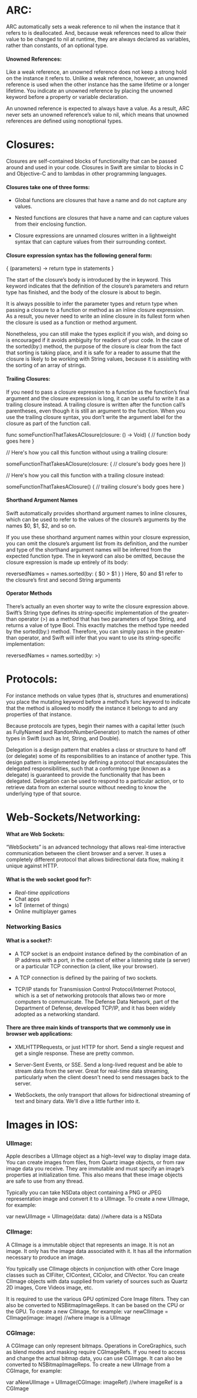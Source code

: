 # ARC:
ARC automatically sets a weak reference to nil when the instance that it refers to is deallocated. And, because weak references need to allow their value to be changed to nil at runtime, they are always declared as variables, rather than constants, of an optional type.

#### Unowned References:

Like a weak reference, an unowned reference does not keep a strong hold on the instance it refers to. Unlike a weak reference, however, an unowned reference is used when the other instance has the same lifetime or a longer lifetime. You indicate an unowned reference by placing the unowned keyword before a property or variable declaration.

An unowned reference is expected to always have a value. As a result, ARC never sets an unowned reference’s value to nil, which means that unowned references are defined using nonoptional types.


# Closures:

Closures are self-contained blocks of functionality that can be passed around and used in your code. Closures in Swift are similar to blocks in C and Objective-C and to lambdas in other programming languages.

#### Closures take one of three forms:

- Global functions are closures that have a name and do not capture any values.

- Nested functions are closures that have a name and can capture values from their enclosing function.

- Closure expressions are unnamed closures written in a lightweight syntax that can capture values from their surrounding context.

#### Closure expression syntax has the following general form:

{ (parameters) -> return type in
    statements
}


The start of the closure’s body is introduced by the in keyword. This keyword indicates that the definition of the closure’s parameters and return type has finished, and the body of the closure is about to begin.

It is always possible to infer the parameter types and return type when passing a closure to a function or method as an inline closure expression. As a result, you never need to write an inline closure in its fullest form when the closure is used as a function or method argument.

Nonetheless, you can still make the types explicit if you wish, and doing so is encouraged if it avoids ambiguity for readers of your code. In the case of the sorted(by:) method, the purpose of the closure is clear from the fact that sorting is taking place, and it is safe for a reader to assume that the closure is likely to be working with String values, because it is assisting with the sorting of an array of strings.

#### Trailing Closures:

If you need to pass a closure expression to a function as the function’s final argument and the closure expression is long, it can be useful to write it as a trailing closure instead. A trailing closure is written after the function call’s parentheses, even though it is still an argument to the function. When you use the trailing closure syntax, you don’t write the argument label for the closure as part of the function call.

func someFunctionThatTakesAClosure(closure: () -> Void) {
    // function body goes here
}

// Here's how you call this function without using a trailing closure:

someFunctionThatTakesAClosure(closure: {
    // closure's body goes here
})

// Here's how you call this function with a trailing closure instead:

someFunctionThatTakesAClosure() {
    // trailing closure's body goes here
}


#### Shorthand Argument Names

Swift automatically provides shorthand argument names to inline closures, which can be used to refer to the values of the closure’s arguments by the names $0, $1, $2, and so on.

If you use these shorthand argument names within your closure expression, you can omit the closure’s argument list from its definition, and the number and type of the shorthand argument names will be inferred from the expected function type. The in keyword can also be omitted, because the closure expression is made up entirely of its body:

reversedNames = names.sorted(by: { $0 > $1 } )
Here, $0 and $1 refer to the closure’s first and second String arguments


#### Operator Methods

There’s actually an even shorter way to write the closure expression above. Swift’s String type defines its string-specific implementation of the greater-than operator (>) as a method that has two parameters of type String, and returns a value of type Bool. This exactly matches the method type needed by the sorted(by:) method. Therefore, you can simply pass in the greater-than operator, and Swift will infer that you want to use its string-specific implementation:

reversedNames = names.sorted(by: >)


# Protocols:
For instance methods on value types (that is, structures and enumerations) you place the mutating keyword before a method’s func keyword to indicate that the method is allowed to modify the instance it belongs to and any properties of that instance.

Because protocols are types, begin their names with a capital letter (such as FullyNamed and RandomNumberGenerator) to match the names of other types in Swift (such as Int, String, and Double).

Delegation is a design pattern that enables a class or structure to hand off (or delegate) some of its responsibilities to an instance of another type. This design pattern is implemented by defining a protocol that encapsulates the delegated responsibilities, such that a conforming type (known as a delegate) is guaranteed to provide the functionality that has been delegated. Delegation can be used to respond to a particular action, or to retrieve data from an external source without needing to know the underlying type of that source.

# Web-Sockets/Networking:

#### What are Web Sockets:
“WebSockets” is an advanced technology that allows real-time interactive communication between the client browser and a server. It uses a completely different protocol that allows bidirectional data flow, making it unique against HTTP.

#### What is the web socket good for?:
- *Real-time applications*
- Chat apps
- IoT (internet of things)
- Online multiplayer games

### Networking Basics

#### What is a socket?:

-	A TCP socket is an endpoint instance defined by the combination of an IP address with a port, in the context of either a listening state (a server) or a particular TCP connection (a client, like your browser).

-	A TCP connection is defined by the pairing of two sockets.

-	TCP/IP stands for Transmission Control Protocol/Internet Protocol, which is a set of networking protocols that allows two or more computers to communicate. The Defense Data Network, part of the Department of Defense, developed TCP/IP, and it has been widely adopted as a networking standard.

#### There are three main kinds of transports that we commonly use in browser web applications:

-	XMLHTTPRequests, or just HTTP for short. Send a single request and get a single response. These are pretty common.

-	Server-Sent Events, or SSE. Send a long-lived request and be able to stream data from the server. Great for real-time data streaming, particularly when the client doesn't need to send messages back to the server.

-	WebSockets, the only transport that allows for bidirectional streaming of text and binary data. We'll dive a little further into it.


# Images in IOS:

### UIImage:

Apple describes a UIImage object as a high-level way to display image data. You can create images from files, from Quartz image objects, or from raw image data you receive. They are immutable and must specify an image’s properties at initialization time. This also means that these image objects are safe to use from any thread.

Typically you can take NSData object containing a PNG or JPEG representation image and convert it to a UIImage. To create a new UIImage, for example:

var newUIImage = UIImage(data: data)
//where data is a NSData


### CIImage:
A CIImage is a immutable object that represents an image. It is not an image. It only has the image data associated with it. It has all the information necessary to produce an image.

You typically use CIImage objects in conjunction with other Core Image classes such as CIFilter, CIContext, CIColor, and CIVector. You can create CIImage objects with data supplied from variety of sources such as Quartz 2D images, Core Videos image, etc.

It is required to use the various GPU optimized Core Image filters. They can also be converted to NSBitmapImageReps. It can be based on the CPU or the GPU. To create a new CIImage, for example:
var newCIImage = CIImage(image: image)
//where image is a UIImage

### CGImage:

A CGImage can only represent bitmaps. Operations in CoreGraphics, such as blend modes and masking require CGImageRefs. If you need to access and change the actual bitmap data, you can use CGImage. It can also be converted to NSBitmapImageReps. To create a new UIImage from a CGImage, for example:

var aNewUIImage = UIImage(CGImage: imageRef)
//where imageRef is a CGImage

